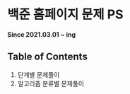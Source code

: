 # 백준 홈페이지 문제 PS<br>
<b>Since 2021.03.01 ~ ing</b>
<br>

## Table of Contents
1) 단계별 문제풀이
2) 알고리즘 분류별 문제풀이
